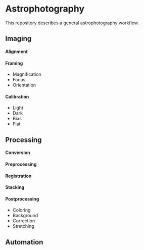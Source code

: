 # Astrophotography

This repository describes a general astrophotography workflow.

## Imaging

#### Alignment

#### Framing

- Magnification
- Focus
- Orientation

#### Calibration

- Light
- Dark
- Bias
- Flat

## Processing

#### Conversion

#### Preprocessing

#### Registration

#### Stacking

#### Postprocessing

- Coloring
- Background
- Correction
- Stretching

## Automation
